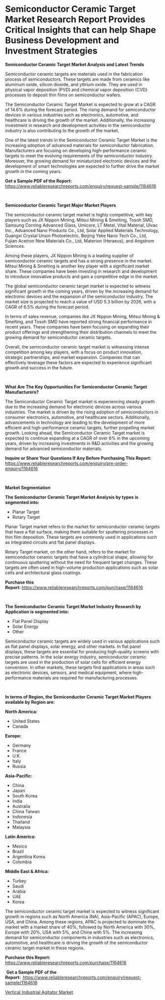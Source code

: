 <p><h1>Semiconductor Ceramic Target Market Research Report Provides Critical Insights that can help Shape Business Development and Investment Strategies</h1></p><p><strong>Semiconductor Ceramic Target Market Analysis and Latest Trends</strong></p>
<p><p>Semiconductor ceramic targets are materials used in the fabrication process of semiconductors. These targets are made from ceramics like aluminum oxide, silicon dioxide, and yttrium oxide. They are used in physical vapor deposition (PVD) and chemical vapor deposition (CVD) processes to deposit thin films on semiconductor wafers.</p><p>The Semiconductor Ceramic Target Market is expected to grow at a CAGR of 14.6% during the forecast period. The rising demand for semiconductor devices in various industries such as electronics, automotive, and healthcare is driving the growth of the market. Additionally, the increasing investment in research and development activities in the semiconductor industry is also contributing to the growth of the market.</p><p>One of the latest trends in the Semiconductor Ceramic Target Market is the increasing adoption of advanced materials for semiconductor fabrication. Manufacturers are focusing on developing high-performance ceramic targets to meet the evolving requirements of the semiconductor industry. Moreover, the growing demand for miniaturized electronic devices and the development of smart technologies are expected to further drive the market growth in the coming years.</p></p>
<p><strong>Get a Sample PDF of the Report:&nbsp;</strong> <a href="https://www.reliableresearchreports.com/enquiry/request-sample/1164616">https://www.reliableresearchreports.com/enquiry/request-sample/1164616</a></p>
<p>&nbsp;</p>
<p><strong>Semiconductor Ceramic Target Major Market Players</strong></p>
<p><p>The semiconductor ceramic target market is highly competitive, with key players such as JX Nippon Mining, Mitsui Mining & Smelting, Tosoh SMD, Samsung Corning Advanced Glass, Umicore, LT Metal, Vital Material, Ulvac Inc., Advanced Nano Products Co., Ltd, Solar Applied Materials Technology, Guangxi Crystal Union Photoelectric, Beijing Yeke Nano Tech Co., Ltd, Fujian Acetron New Materials Co., Ltd, Materion (Heraeus), and Angstrom Sciences.</p><p>Among these players, JX Nippon Mining is a leading supplier of semiconductor ceramic targets and has a strong presence in the market. Mitsui Mining & Smelting is another key player with a significant market share. These companies have been investing in research and development to introduce innovative products and gain a competitive edge in the market.</p><p>The global semiconductor ceramic target market is expected to witness significant growth in the coming years, driven by the increasing demand for electronic devices and the expansion of the semiconductor industry. The market size is projected to reach a value of USD 5.3 billion by 2026, with a CAGR of 6.5% during the forecast period.</p><p>In terms of sales revenue, companies like JX Nippon Mining, Mitsui Mining & Smelting, and Tosoh SMD have reported strong financial performance in recent years. These companies have been focusing on expanding their product offerings and strengthening their distribution channels to meet the growing demand for semiconductor ceramic targets.</p><p>Overall, the semiconductor ceramic target market is witnessing intense competition among key players, with a focus on product innovation, strategic partnerships, and market expansion. Companies that can effectively leverage these factors are expected to experience significant growth and success in the future.</p></p>
<p>&nbsp;</p>
<p><strong>What Are The Key Opportunities For Semiconductor Ceramic Target Manufacturers?</strong></p>
<p><p>The Semiconductor Ceramic Target market is experiencing steady growth due to the increasing demand for electronic devices across various industries. The market is driven by the rising adoption of semiconductors in consumer electronics, automotive, and healthcare sectors. Additionally, advancements in technology are leading to the development of more efficient and high-performance ceramic targets, further propelling market growth. Looking ahead, the Semiconductor Ceramic Target market is expected to continue expanding at a CAGR of over 6% in the upcoming years, driven by increasing investments in R&D activities and the growing demand for advanced semiconductor materials.</p></p>
<p><strong>Inquire or Share Your Questions If Any Before Purchasing This Report:</strong> <a href="https://www.reliableresearchreports.com/enquiry/pre-order-enquiry/1164616">https://www.reliableresearchreports.com/enquiry/pre-order-enquiry/1164616</a></p>
<p>&nbsp;</p>
<p><strong>Market Segmentation</strong></p>
<p><strong>The Semiconductor Ceramic Target Market Analysis by types is segmented into:</strong></p>
<p><ul><li>Planar Target</li><li>Rotary Target</li></ul></p>
<p><p>Planar Target market refers to the market for semiconductor ceramic targets that have a flat surface, making them suitable for sputtering processes in thin film deposition. These targets are commonly used in applications such as integrated circuits and flat panel displays.</p><p>Rotary Target market, on the other hand, refers to the market for semiconductor ceramic targets that have a cylindrical shape, allowing for continuous sputtering without the need for frequent target changes. These targets are often used in high-volume production applications such as solar cells and architectural glass coatings.</p></p>
<p><strong>Purchase this Report:&nbsp;</strong><a href="https://www.reliableresearchreports.com/purchase/1164616">https://www.reliableresearchreports.com/purchase/1164616</a></p>
<p>&nbsp;</p>
<p><strong>The Semiconductor Ceramic Target Market Industry Research by Application is segmented into:</strong></p>
<p><ul><li>Flat Panel Display</li><li>Solar Energy</li><li>Other</li></ul></p>
<p><p>Semiconductor ceramic targets are widely used in various applications such as flat panel displays, solar energy, and other markets. In flat panel displays, these targets are essential for producing high-quality screens with precise patterns. In the solar energy industry, semiconductor ceramic targets are used in the production of solar cells for efficient energy conversion. In other markets, these targets find applications in areas such as electronic devices, sensors, and medical equipment, where high-performance materials are required for manufacturing processes.</p></p>
<p>&nbsp;</p>
<p><strong>In terms of Region, the Semiconductor Ceramic Target Market Players available by Region are:</strong></p>
<p>
    <p> <strong> North America: </strong>
        <ul>
            <li>United States</li>
            <li>Canada</li>
        </ul>
        </p> 
    <p> <strong> Europe: </strong>
        <ul>
            <li>Germany</li>
            <li>France</li>
            <li>U.K.</li>
            <li>Italy</li>
            <li>Russia</li>
        </ul>
        </p> 
    <p> <strong> Asia-Pacific: </strong>
        <ul>
            <li>China</li>
            <li>Japan</li>
            <li>South Korea</li>
            <li>India</li>
            <li>Australia</li>
            <li>China Taiwan</li>
            <li>Indonesia</li>
            <li>Thailand</li>
            <li>Malaysia</li>
        </ul>
        </p> 
    <p> <strong> Latin America: </strong>
        <ul>
            <li>Mexico</li>
            <li>Brazil</li>
            <li>Argentina Korea</li>
            <li>Colombia</li>
        </ul>
        </p> 
    <p> <strong> Middle East & Africa: </strong>
        <ul>
            <li>Turkey</li>
            <li>Saudi</li>
            <li>Arabia</li>
            <li>UAE</li>
            <li>Korea</li>
        </ul>
    </p>
    </p>
<p><p>The semiconductor ceramic target market is expected to witness significant growth in regions such as North America (NA), Asia-Pacific (APAC), Europe, USA, and China. Among these regions, APAC is projected to dominate the market with a market share of 40%, followed by North America with 30%, Europe with 20%, USA with 5%, and China with 5%. The increasing demand for semiconductor components in industries such as electronics, automotive, and healthcare is driving the growth of the semiconductor ceramic target market in these regions.</p></p>
<p><strong>Purchase this Report: </strong><a href="https://www.reliableresearchreports.com/purchase/1164616">https://www.reliableresearchreports.com/purchase/1164616</a></p>
<p>&nbsp;<strong>Get a Sample PDF of the Report:&nbsp;&nbsp;</strong><a href="https://www.reliableresearchreports.com/enquiry/request-sample/1164616">https://www.reliableresearchreports.com/enquiry/request-sample/1164616</a></p>
<p><strong></strong></p>
<p><p><a href="https://meowing-lemming-dd3.notion.site/Vertical-Industrial-Agitator-Market-Dynamics-2024-2031-Also-about-Its-Market-Trends-Projections-a-0bded07696c1457da7d978ea9b123752">Vertical Industrial Agitator Market</a></p></p>